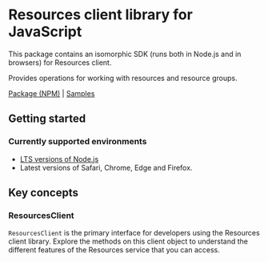 # Resources client library for JavaScript

This package contains an isomorphic SDK (runs both in Node.js and in browsers) for Resources client.

Provides operations for working with resources and resource groups.

[Package (NPM)](https://www.npmjs.com/package/@msinternal/resources) |
[Samples](https://github.com/Azure-Samples/azure-samples-js-management)

## Getting started

### Currently supported environments

- [LTS versions of Node.js](https://nodejs.org/about/releases/)
- Latest versions of Safari, Chrome, Edge and Firefox.






## Key concepts

### ResourcesClient

`ResourcesClient` is the primary interface for developers using the Resources client library. Explore the methods on this client object to understand the different features of the Resources service that you can access.


